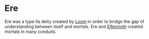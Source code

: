# Ere

<meta property="og:description" content="Ere was a type IIa deity created by Loom in order to bridge the gap of understanding between itself and mortals.">

Ere was a type IIa deity created by [Loom](loom.md) in order to bridge the gap of understanding between itself and mortals. Ere and [Elfemroth](elfemroth.md) created mortals in many conduits.